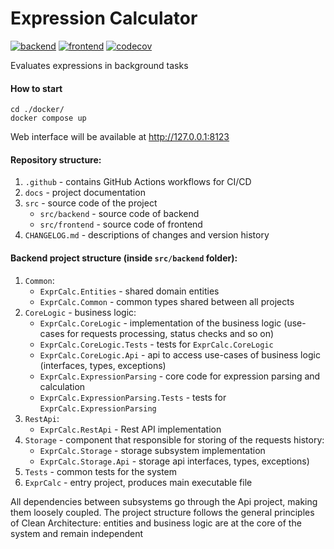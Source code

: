# Expression Calculator
[![backend](https://github.com/ikjob/expr-calc/actions/workflows/backend.yaml/badge.svg)](https://github.com/ikjob/expr-calc/actions/workflows/backend.yaml)
[![frontend](https://github.com/ikjob/expr-calc/actions/workflows/frontend.yaml/badge.svg)](https://github.com/ikjob/expr-calc/actions/workflows/frontend.yaml)
[![codecov](https://codecov.io/github/ikjob/expr-calc/graph/badge.svg?token=6UM2YH20NZ)](https://codecov.io/github/ikjob/expr-calc)

Evaluates expressions in background tasks

#### How to start

```
cd ./docker/
docker compose up
```
Web interface will be available at http://127.0.0.1:8123


#### Repository structure:
1. `.github` - contains GitHub Actions workflows for CI/CD
2. `docs` - project documentation
3. `src` - source code of the project
   - `src/backend` - source code of backend
   - `src/frontend` - source code of frontend
4. `CHANGELOG.md` - descriptions of changes and version history


#### Backend project structure (inside `src/backend` folder):
1. `Common`:
   - `ExprCalc.Entities` - shared domain entities
   - `ExprCalc.Common` - common types shared between all projects
2. `CoreLogic` - business logic:
   - `ExprCalc.CoreLogic` - implementation of the business logic (use-cases for requests processing, status checks and so on)
   - `ExprCalc.CoreLogic.Tests` - tests for `ExprCalc.CoreLogic`
   - `ExprCalc.CoreLogic.Api` - api to access use-cases of business logic (interfaces, types, exceptions)
   - `ExprCalc.ExpressionParsing` - core code for expression parsing and calculation
   - `ExprCalc.ExpressionParsing.Tests` - tests for `ExprCalc.ExpressionParsing`
3. `RestApi`:
   - `ExprCalc.RestApi` - Rest API implementation
4. `Storage` - component that responsible for storing of the requests history:
   - `ExprCalc.Storage` - storage subsystem implementation
   - `ExprCalc.Storage.Api` - storage api interfaces, types, exceptions)
5. `Tests` - common tests for the system
6. `ExprCalc` - entry project, produces main executable file


All dependencies between subsystems go through the Api project, making them loosely coupled. The project structure follows the general principles of Clean Architecture: entities and business logic are at the core of the system and remain independent
